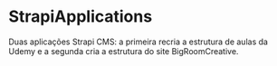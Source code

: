 # StrapiApplications
Duas aplicações Strapi CMS: a primeira recria a estrutura de aulas da Udemy e a segunda cria a estrutura do site BigRoomCreative.
